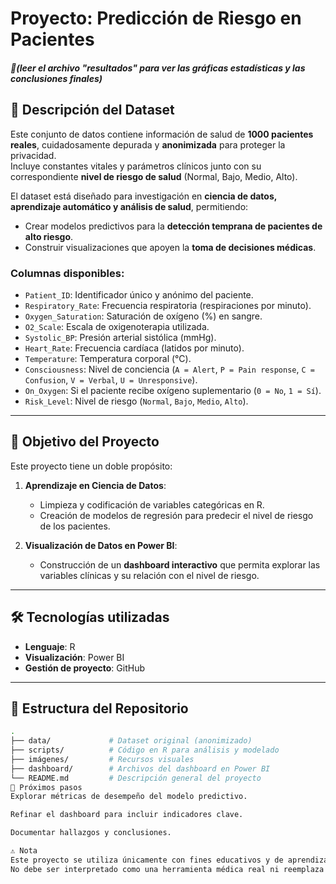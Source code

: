 # Proyecto: Predicción de Riesgo en Pacientes
##### 🚀(leer el archivo "resultados" para ver las gráficas estadísticas y las conclusiones finales)

## 📌 Descripción del Dataset
Este conjunto de datos contiene información de salud de **1000 pacientes reales**, cuidadosamente depurada y **anonimizada** para proteger la privacidad.  
Incluye constantes vitales y parámetros clínicos junto con su correspondiente **nivel de riesgo de salud** (Normal, Bajo, Medio, Alto).  

El dataset está diseñado para investigación en **ciencia de datos, aprendizaje automático y análisis de salud**, permitiendo:
- Crear modelos predictivos para la **detección temprana de pacientes de alto riesgo**.
- Construir visualizaciones que apoyen la **toma de decisiones médicas**.

### Columnas disponibles:
- `Patient_ID`: Identificador único y anónimo del paciente.  
- `Respiratory_Rate`: Frecuencia respiratoria (respiraciones por minuto).  
- `Oxygen_Saturation`: Saturación de oxígeno (%) en sangre.  
- `O2_Scale`: Escala de oxigenoterapia utilizada.  
- `Systolic_BP`: Presión arterial sistólica (mmHg).  
- `Heart_Rate`: Frecuencia cardíaca (latidos por minuto).  
- `Temperature`: Temperatura corporal (°C).  
- `Consciousness`: Nivel de conciencia (`A = Alert`, `P = Pain response`, `C = Confusion`, `V = Verbal`, `U = Unresponsive`).  
- `On_Oxygen`: Si el paciente recibe oxígeno suplementario (`0 = No`, `1 = Sí`).  
- `Risk_Level`: Nivel de riesgo (`Normal`, `Bajo`, `Medio`, `Alto`).  

---

## 🎯 Objetivo del Proyecto
Este proyecto tiene un doble propósito:
1. **Aprendizaje en Ciencia de Datos**:  
   - Limpieza y codificación de variables categóricas en R.  
   - Creación de modelos de regresión para predecir el nivel de riesgo de los pacientes.  

2. **Visualización de Datos en Power BI**:  
   - Construcción de un **dashboard interactivo** que permita explorar las variables clínicas y su relación con el nivel de riesgo.  

---

## 🛠️ Tecnologías utilizadas
- **Lenguaje**: R  
- **Visualización**: Power BI  
- **Gestión de proyecto**: GitHub  

---

## 📂 Estructura del Repositorio
```bash
.
├── data/             # Dataset original (anonimizado)
├── scripts/          # Código en R para análisis y modelado
├── imágenes/         # Recursos visuales
├── dashboard/        # Archivos del dashboard en Power BI
└── README.md         # Descripción general del proyecto
🚀 Próximos pasos
Explorar métricas de desempeño del modelo predictivo.

Refinar el dashboard para incluir indicadores clave.

Documentar hallazgos y conclusiones.

⚠️ Nota
Este proyecto se utiliza únicamente con fines educativos y de aprendizaje en ciencia de datos.
No debe ser interpretado como una herramienta médica real ni reemplaza la opinión de profesionales de la salud.
